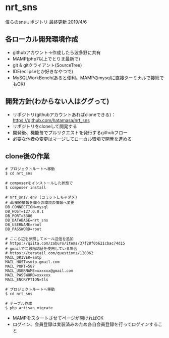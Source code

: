 # nrt_sns
僕らのsnsリポジトリ
最終更新 2019/4/6

## 各ローカル開発環境作成
* githubアカウント→作成したら波多野に共有
* MAMP(php7以上でとりま最新で)
* git & gitクライアント(SourceTree)
* IDE(eclipseとか好きなやつで)
* MySQLWorkBench(あると便利。MAMPのmysqlに直接ターミナルで接続でもOK)

## 開発方針(わからない人はググって)
* リポジトリ(githubアカウントあればcloneできる)：https://github.com/hatamasa/nrt_sns
* リポジトリをcloneして開発する
* 開発後、機能毎でプルリクエストを発行するgithubフロー
* 必要な他者の変更はマージしてローカル環境で開発を進める

## clone後の作業

```
# プロジェクトルートへ移動
$ cd nrt_sns

# composerをインストールした状態で
$ composer install

# nrt_sns/.env (コミットしちゃダメ)
# db接続情報を個々の環境の情報へ変更
DB_CONNECTION=mysql
DB_HOST=127.0.0.1
DB_PORT=3306
DB_DATABASE=nrt_sns
DB_USERNAME=root
DB_PASSWORD=root

# ここら辺を参照してメール送信を追加
# https://qiita.com/zaburo/items/37f28f0b621cbac74d15
# gmailで二段階認証を使用している場合
# https://teratail.com/questions/120062
MAIL_DRIVER=smtp
MAIL_HOST=smtp.gmail.com
MAIL_PORT=587
MAIL_USERNAME=xxxxxx@gmail.com
MAIL_PASSWORD=xxxxxx
MAIL_ENCRYPTION=tls

# プロジェクトルートへ移動
$ cd nrt_sns

# テーブル作成
$ php artisan migrate
```

* MAMPをスタートさせてページが開ければOK
* ログイン、会員登録は実装済みのため各自会員登録を行ってログインすること
